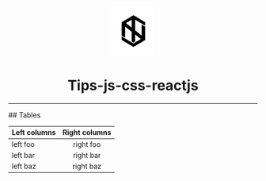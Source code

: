 <div align="center">
  <img height="100" src="img/logo1.png">
  <h1>Tips-js-css-reactjs</h1>

---

</div>
## Tables

| Left columns  | Right columns |
| ------------- |:-------------:|
| left foo      | right foo     |
| left bar      | right bar     |
| left baz      | right baz     |
